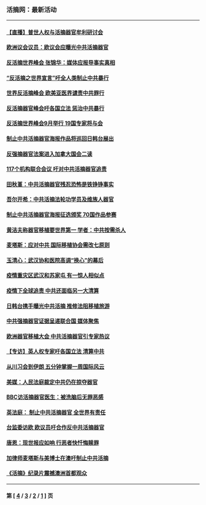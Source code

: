 ### 活摘网：最新活动
---
#### [【直播】普世人权与活摘器官牟利研讨会](../../pages/nf5883/n13425146.md?04130430) 
#### [欧洲议会议员：欧议会应曝光中共活摘器官](../../pages/nf5883/n13336571.md?04130430) 
#### [反活摘世界峰会 张锦华：媒体应报导事实真相](../../pages/nf5883/n13278502.md?04130430) 
#### [“反活摘之世界宣言”吁全人类制止中共暴行](../../pages/nf5883/n13259730.md?04130430) 
#### [世界反活摘峰会 欧美亚医界谴责中共罪行](../../pages/nf5883/n13253550.md?04130430) 
#### [反活摘器官峰会吁各国立法 惩治中共暴行](../../pages/nf5883/n13245052.md?04130430) 
#### [反活摘世界峰会9月举行 19国专家将与会](../../pages/nf5883/n13201492.md?04130430) 
#### [制止中共活摘器官海报作品将巡回日韩台展出](../../pages/nf5883/n13177791.md?04130430) 
#### [反强摘器官法案进入加拿大国会二读](../../pages/nf5883/n13033450.md?04130430) 
#### [117个机构联合会议 吁对中共活摘器官追责](../../pages/nf5883/n12775087.md?04130430) 
#### [田秋堇：中共活摘器官残忍恐怖是铁铮铮事实](../../pages/nf5883/n12702148.md?04130430) 
#### [吾尔开希：中共活摘法轮功学员及维族人器官](../../pages/nf5883/n12693197.md?04130430) 
#### [制止中共活摘器官海报征选颁奖 70国作品参赛](../../pages/nf5883/n12692050.md?04130430) 
#### [黄洁夫称器官移植要世界第一 学者：中共按需杀人](../../pages/nf5883/n12572329.md?04130430) 
#### [麦塔斯：应对中共 国际移植协会需改七原则](../../pages/nf5883/n12514711.md?04130430) 
#### [玉清心：武汉协和医院高调“换心”的幕后](../../pages/nf5883/n12298730.md?04130430) 
#### [疫情重灾区武汉和苏家屯 有一惊人相似点](../../pages/nf5883/n12150824.md?04130430) 
#### [疫情下全球追责 中共还面临另一大清算](../../pages/nf5883/n12070397.md?04130430) 
#### [日韩台携手曝光中共活摘 推修法阻移植旅游](../../pages/nf5883/n11712046.md?04130430) 
#### [中共强摘器官证据呈递联合国 媒体聚焦](../../pages/nf5883/n11546426.md?04130430) 
#### [欧洲器官移植大会 中共活摘器官引专家热议](../../pages/nf5883/n11539095.md?04130430) 
#### [【专访】英人权专家吁各国立法 清算中共](../../pages/nf5883/n11367315.md?04130430) 
#### [从川习会到伊朗 五分钟掌握一周国际风云](../../pages/nf5883/n11338520.md?04130430) 
#### [美媒：人民法庭裁定中共仍在掠夺器官](../../pages/nf5883/n11334897.md?04130430) 
#### [BBC访活摘器官医生：被洗脑后无罪恶感](../../pages/nf5883/n11335935.md?04130430) 
#### [英法庭： 制止中共活摘器官 全世界有责任](../../pages/nf5883/n11330691.md?04130430) 
#### [台监委访欧 欧议员吁合作反中共活摘器官](../../pages/nf5883/n11109190.md?04130430) 
#### [唐恩：现世报应如响 行恶者快忏悔赎罪](../../pages/nf5883/n11104016.md?04130430) 
#### [加律师麦塔斯与美博士在澳吁制止中共活摘](../../pages/nf5883/n10724764.md?04130430) 
#### [《活摘》纪录片震撼澳洲首都观众](../../pages/nf5883/n10722747.md?04130430) 

---
#### 第 [ [4](./4.md?04130430) / [3](./3.md?04130430) / [2](./2.md?04130430) / [1](./1.md?04130430) ] 页
